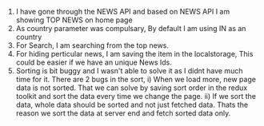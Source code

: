 1. I have gone through the NEWS API and based on NEWS API I am showing TOP NEWS on home page
2. As country parameter was compulsary, By default I am using IN as an country
3. For Search, I am searching from the top news.
4. For hiding perticular news, I am saving the item in the localstorage, This could be easier if we have an unique News Ids.
5. Sorting is bit buggy and I wasn't able to solve it as I didnt have much time for it. There are 2 bugs in the sort,
   i) When we load more, new page data is not sorted. That we can solve by saving sort order in the redux toolkit and sort the data every time we change the page.
   ii) If we sort the data, whole data should be sorted and not just fetched data. Thats the reason we sort the data at server end and fetch sorted data only.

